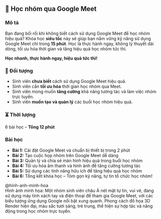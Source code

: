 ## 📌 Học nhóm qua Google Meet

### Mô tả
Bạn đang bối rối khi không biết cách sử dụng Google Meet để học nhóm hiệu quả? Khóa học **siêu tốc** này sẽ giúp bạn nắm vững kỹ năng sử dụng Google Meet chỉ trong **15 phút**. Học là thực hành ngay, không lý thuyết dài dòng, tối ưu hóa thời gian và tăng hiệu quả học nhóm tức thì. 

**Học nhanh, thực hành ngay, hiệu quả tức thì!**

### 🎯 Đối tượng
- Sinh viên **chưa biết** cách sử dụng Google Meet hiệu quả.
- Sinh viên cần **tối ưu hóa** thời gian học nhóm qua Meet.
- Sinh viên mong muốn **tăng cường** khả năng tương tác và làm việc nhóm trực tuyến.
- Sinh viên **muốn tạo và quản lý** các buổi học nhóm hiệu quả.

### ⏳ Thời lượng
6 bài học – **Tổng 12 phút**

### Bài học
- **Bài 1:** Cài đặt Google Meet và chuẩn bị thiết bị trong 2 phút
- **Bài 2:** Tạo cuộc họp nhóm trên Google Meet dễ dàng
- **Bài 3:** Quản lý và chia sẻ màn hình hiệu quả trong buổi học nhóm
- **Bài 4:** Tối ưu hóa âm thanh và hình ảnh để tăng cường tương tác
- **Bài 5:** Sử dụng các tính năng hữu ích để tăng hiệu quả học nhóm
- **Bài 6:** Tổng kết khóa học – Tóm gọn kỹ năng, tự tin tổ chức học nhóm!

@hinh-anh-minh-hoa  
Hình ảnh minh họa: Một nhóm sinh viên châu Á nét mặt tự tin, vui vẻ, đang sử dụng máy tính xách tay và điện thoại để tham gia Google Meet, với các biểu tượng ứng dụng Google nổi bật xung quanh. Phong cách đồ họa 3D Render hiện đại, màu sắc tươi sáng, trẻ trung, thể hiện sự hợp tác và năng động trong học nhóm trực tuyến.